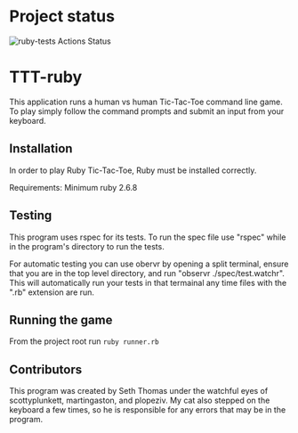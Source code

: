 # Project status

![ruby-tests Actions Status](https://github.com/sethpthomas91/TTT-ruby/actions/workflows/github_actions.yml/badge.svg)

# TTT-ruby

This application runs a human vs human Tic-Tac-Toe command line game. To play simply follow the command prompts and submit an input from your keyboard. 

## Installation

In order to play Ruby Tic-Tac-Toe, Ruby must be installed correctly. 

Requirements:
Minimum ruby 2.6.8


## Testing

This program uses rspec for its tests. To run the spec file use "rspec" while in the program's directory to run the tests.

For automatic testing you can use obervr by opening a split terminal, ensure that you are in the top level directory, and run "observr ./spec/test.watchr". This will automatically run your tests in that termainal any time files with the ".rb" extension are run.

## Running the game

From the project root run `ruby runner.rb`

## Contributors

This program was created by Seth Thomas under the watchful eyes of scottyplunkett, martingaston, and plopeziv. My cat also stepped on the keyboard a few times, so he is responsible for any errors that may be in the program.
